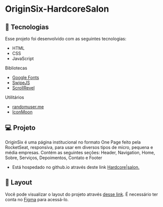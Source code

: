 # OriginSix-HardcoreSalon

<!--<p align="center">
  <img alt="OriginSix" src=".github/preview.png" width="100%">
</p> -->

## 🚀 Tecnologias

Esse projeto foi desenvolvido com as seguintes tecnologias:

- HTML
- CSS
- JavaScript

Bibliotecas

- [Google Fonts](https://fonts.google.com/)
- [SwipeJS](https://github.com/nolimits4web/Swiper)
- [ScrollRevel](https://scrollrevealjs.org)

Utilitários

- [randomuser.me](https://randomuser.me/photos)
- [IconMoon](https://icomoon.io/app/#/select)

## 💻 Projeto

OriginSix é uma página institucional no formato One Page feito pela RocketSeat, responsiva, para usar em diversos tipos de micro, pequena e média empresas. Contém as seguintes seções: Header, Navigation, Home, Sobre, Serviços, Depoimentos, Contato e Footer

- Está hospedado no github.io através deste link [Hardcore|salon.](https://jeffreyrodriigues.github.io/Hardcoresalon/)

## 🔖 Layout

Você pode visualizar o layout do projeto através [desse link](https://www.figma.com/file/WjkPB5d4Jnke7oUOvQHt2n/Origin-Six-(Community)?node-id=0%3A1). É necessário ter conta no [Figma](https://figma.com) para acessá-lo.
